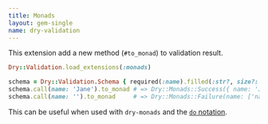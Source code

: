 ```yaml
---
title: Monads
layout: gem-single
name: dry-validation
---
```


This extension add a new method (`#to_monad`) to validation result.

```ruby
Dry::Validation.load_extensions(:monads)

schema = Dry::Validation.Schema { required(:name).filled(:str?, size?: 2..4) }
schema.call(name: 'Jane').to_monad # => Dry::Monads::Success({ name: 'Jane' })
schema.call(name: '').to_monad     # => Dry::Monads::Failure(name: ['name must be filled', 'name length must be within 2 - 4'])
```

This can be useful when used with `dry-monads` and the [`do` notation](/gems/dry-monads/do-notation/).
